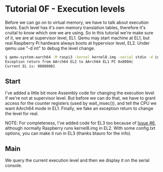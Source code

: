 Tutorial 0F - Execution levels
==============================

Before we can go on to virtual memory, we have to talk about execution levels. Each level has it's own
memory translation tables, therefore it's cruital to know which one we are using. So in this tutorial we're
make sure of it, we are at supervisor level, EL1. Qemu may start machine at EL1, but real Raspberry Pi hardware
always boots at hypervisor level, EL2. Under qemu use "-d int" to debug the level change.

```sh
$ qemu-system-aarch64 -M raspi3 -kernel kernel8.img -serial stdio -d int
Exception return from AArch64 EL2 to AArch64 EL1 PC 0x8004c
Current EL is: 00000001
```

Start
-----

I've added a little bit more Assembly code for changing the execution level if we're not at supervisor level.
But before we can do that, we have to grant access for the counter registers (used by wait_msec()), and tell
the CPU we want AArch64 mode in EL1. Finally, we fake an exception return to change the level for real.

NOTE: For completeness, I've added code for EL3 too because of [Issue #6](https://github.com/bztsrc/raspi3-tutorial/issues/6),
although normally Raspberry runs kernel8.img in EL2. With some config.txt options, you can make it run in EL3 (thanks
btauro for the info).

Main
----

We query the current execution level and then we display it on the serial console.
